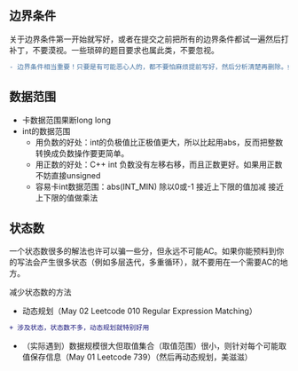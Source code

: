 ## 边界条件

关于边界条件第一开始就写好，或者在提交之前把所有的边界条件都试一遍然后打补丁，不要漠视。一些琐碎的题目要求也属此类，不要忽视。
```diff
- 边界条件相当重要！只要是有可能恶心人的，都不要怕麻烦提前写好，然后分析清楚再删除。如果过OJ就不删除了，在影响效率的时候才删除
```

## 数据范围

* 卡数据范围果断long long
* int的数据范围
  * 用负数的好处：int的负极值比正极值更大，所以比起用abs，反而把整数转换成负数操作要更简单。
  * 用正数的好处：C++ int 负数没有左移右移，而且正数更好。如果用正数不妨直接unsigned
  * 容易卡int数据范围：abs(INT_MIN) 除以0或-1 接近上下限的值加减 接近上下限的值做乘法

## 状态数

一个状态数很多的解法也许可以骗一些分，但永远不可能AC。如果你能预料到你的写法会产生很多状态（例如多层迭代，多重循环），就不要用在一个需要AC的地方。

减少状态数的方法

* 动态规划（May 02 Leetcode 010 Regular Expression Matching）
```diff
+ 涉及状态，状态数不多，动态规划就特别好用
```
* （实际遇到）数据规模很大但取值集合（取值范围）很小，则针对每个可能取值保存信息（May 01 Leetcode 739）（然后再动态规划，美滋滋）

